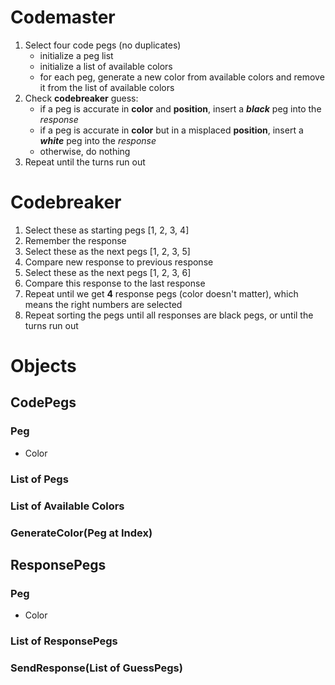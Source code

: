 # Codemaster

1. Select four code pegs (no duplicates)
    - initialize a peg list
    - initialize a list of available colors
    - for each peg, generate a new color from available colors and remove it from the list of available colors
2. Check **codebreaker** guess:
    - if a peg is accurate in **color** and **position**, insert a ***black*** peg into the _response_
    - if a peg is accurate in **color** but in a misplaced **position**, insert a ***white*** peg into the _response_
    - otherwise, do nothing
3. Repeat until the turns run out

# Codebreaker

1. Select these as starting pegs [1, 2, 3, 4]
2. Remember the response
3. Select these as the next pegs [1, 2, 3, 5]
4. Compare new response to previous response
5. Select these as the next pegs [1, 2, 3, 6]
6. Compare this response to the last response
7. Repeat until we get **4** response pegs (color doesn't matter), which means the right numbers are selected
8. Repeat sorting the pegs until all responses are black pegs, or until the turns run out

# Objects

## CodePegs

### Peg

- Color

### List of Pegs

### List of Available Colors

### GenerateColor(Peg at Index)

## ResponsePegs

### Peg

- Color

### List of ResponsePegs

### SendResponse(List of GuessPegs)

